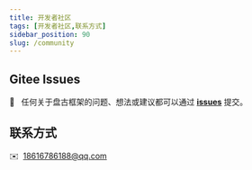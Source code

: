 ```yaml
---
title: 开发者社区
tags: [开发者社区,联系方式]
sidebar_position: 90
slug: /community
---
```

<head>
  <title>盘古开发框架 | 开发者社区 | 微信交流群 | 作者Email</title>
  <meta name="keywords" content="盘古开发框架 | 致敬 & 鸣谢" />
  <meta name="description" content="盘古开发框架是一套轻量稳健的工业级分布式微服务开发治理框架（兼容单体分层架构）" />
</head>

## Gitee Issues
:100: &nbsp; 任何关于盘古框架的问题、想法或建议都可以通过 [**issues**](https://gitee.com/pulanos/pangu-framework/issues?state=all) 提交。

## 联系方式

 :envelope: &nbsp;18616786188@qq.com
<!-- ## 微信交流群

<img width="250"
  src={require('/resources/wx.jpeg').default}
  alt="普蓝开源社区微信群" />   

 :kiss: &nbsp;加我微信，可邀请你入群。 -->